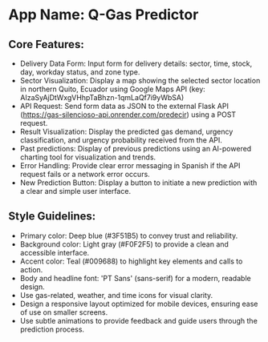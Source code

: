 # **App Name**: Q-Gas Predictor

## Core Features:

- Delivery Data Form: Input form for delivery details: sector, time, stock, day, workday status, and zone type.
- Sector Visualization: Display a map showing the selected sector location in northern Quito, Ecuador using Google Maps API (key: AIzaSyAjDtWxgVHhpTaBhzn-1qmLaQf7i9yWbSA)
- API Request: Send form data as JSON to the external Flask API (https://gas-silencioso-api.onrender.com/predecir) using a POST request.
- Result Visualization: Display the predicted gas demand, urgency classification, and urgency probability received from the API.
- Past predictions: Display of previous predictions using an AI-powered charting tool for visualization and trends.
- Error Handling: Provide clear error messaging in Spanish if the API request fails or a network error occurs.
- New Prediction Button: Display a button to initiate a new prediction with a clear and simple user interface.

## Style Guidelines:

- Primary color: Deep blue (#3F51B5) to convey trust and reliability.
- Background color: Light gray (#F0F2F5) to provide a clean and accessible interface.
- Accent color: Teal (#009688) to highlight key elements and calls to action.
- Body and headline font: 'PT Sans' (sans-serif) for a modern, readable design.
- Use gas-related, weather, and time icons for visual clarity.
- Design a responsive layout optimized for mobile devices, ensuring ease of use on smaller screens.
- Use subtle animations to provide feedback and guide users through the prediction process.